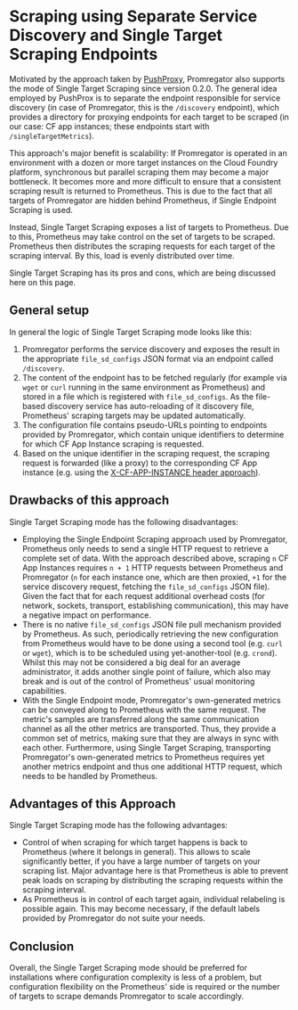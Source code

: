 # Scraping using Separate Service Discovery and Single Target Scraping Endpoints

Motivated by the approach taken by [PushProxy](https://github.com/RobustPerception/PushProx), Promregator also supports the mode of Single Target Scraping since version 0.2.0. The general idea employed by PushProx is to separate the endpoint responsible for service discovery (in case of Promregator, this is the `/discovery` endpoint), which provides a directory for proxying endpoints for each target to be scraped (in our case: CF app instances; these endpoints start with `/singleTargetMetrics`).

This approach's major benefit is scalability: If Promregator is operated in an environment with a dozen or more target instances on the Cloud Foundry platform, synchronous but parallel scraping them may become a major bottleneck. It becomes more and more difficult to ensure that a consistent scraping result is returned to Prometheus. This is due to the fact that all targets of Promregator are hidden behind Prometheus, if Single Endpoint Scraping is used. 

Instead, Single Target Scraping exposes a list of targets to Prometheus. Due to this, Prometheus may take control on the set of targets to be scraped. Prometheus then distributes the scraping requests for each target of the scraping interval. By this, load is evenly distributed over time.

Single Target Scraping has its pros and cons, which are being discussed here on this page.

## General setup
In general the logic of Single Target Scraping mode looks like this:

1. Promregator performs the service discovery and exposes the result in the appropriate `file_sd_configs` JSON format via an endpoint called `/discovery`.
2. The content of the endpoint has to be fetched regularly (for example via `wget` or `curl` running in the same environment as Prometheus) and stored in a file which is registered with `file_sd_configs`. As the file-based discovery service has auto-reloading of it discovery file, Prometheus' scraping targets may be updated automatically.
3. The configuration file contains pseudo-URLs pointing to endpoints provided by Promregator, which contain unique identifiers to determine for which CF App Instance scraping is requested.
4. Based on the unique identifier in the scraping request, the scraping request is forwarded (like a proxy) to the corresponding CF App instance (e.g. using the [X-CF-APP-INSTANCE header approach](https://docs.cloudfoundry.org/concepts/http-routing.html#app-instance-routing)).


## Drawbacks of this approach

Single Target Scraping mode has the following disadvantages:

* Employing the Single Endpoint Scraping approach used by Promregator, Prometheus only needs to send a single HTTP request to retrieve a complete set of data. With the approach described above, scraping `n` CF App Instances requires `n + 1` HTTP requests between Prometheus and Promregator (`n` for each instance one, which are then proxied, `+1` for the service discovery request, fetching the `file_sd_configs` JSON file). Given the fact that for each request additional overhead costs (for network, sockets, transport, establishing communication), this may have a negative impact on performance.
* There is no native `file_sd_configs` JSON file pull mechanism provided by Prometheus. As such, periodically retrieving the new configuration from Prometheus would have to be done using a second tool (e.g. `curl` or `wget`), which is to be scheduled using yet-another-tool (e.g. `crond`). Whilst this may not be considered a big deal for an average administrator, it adds another single point of failure, which also may break and is out of the control of Prometheus' usual monitoring capabilities.
* With the Single Endpoint mode, Promregator's own-generated metrics can be conveyed along to Prometheus with the same request. The metric's samples are transferred along the same communication channel as all the other metrics are transported. Thus, they provide a common set of metrics, making sure that they are always in sync with each other. Furthermore, using Single Target Scraping, transporting Promregator's own-generated metrics to Prometheus requires yet another metrics endpoint and thus one additional HTTP request, which needs to be handled by Prometheus.

## Advantages of this Approach

Single Target Scraping mode has the following advantages:

* Control of when scraping for which target happens is back to Prometheus (where it belongs in general). This allows to scale significantly better, if you have a large number of targets on your scraping list. Major advantage here is that Prometheus is able to prevent peak loads on scraping by distributing the scraping requests within the scraping interval.
* As Prometheus is in control of each target again, individual relabeling is possible again. This may become necessary, if the default labels provided by Promregator do not suite your needs.


## Conclusion

Overall, the Single Target Scraping mode should be preferred for installations where configuration complexity is less of a problem, but configuration flexibility on the Prometheus' side is required or the number of targets to scrape demands Promregator to scale accordingly.

